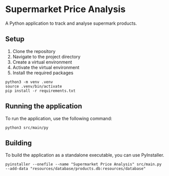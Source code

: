 # Supermarket Price Analysis

A Python application to track and analyse supermark products.

## Setup

1. Clone the repository
2. Navigate to the project directory
3. Create a virtual environment
4. Activate the virtual environment
5. Install the required packages

```commandline
python3 -m venv .venv
source .venv/bin/activate
pip install -r requirements.txt
```

## Running the application

To run the application, use the following command:

```commandline
python3 src/main/py
```

## Building

To build the application as a standalone executable, you can use PyInstaller.

```commandline
pyinstaller --onefile --name "Supermarket Price Analysis" src/main.py --add-data "resources/database/products.db:resources/database"
```

